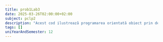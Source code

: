```yaml
---
title: prob1Lab3
date: 2025-03-26T02:00:00+02:00
subject: pclp2
description: "Acest cod ilustrează programarea orientată obiect prin definirea unei clase `CDreptunghi`. Arată încapsularea datelor (dimensiunile) și a metodelor (`set_valori`, `aria`) într-un obiect, facilitând calculul ariei."
tags: []
uniYearAndSemester: 12
---
```


